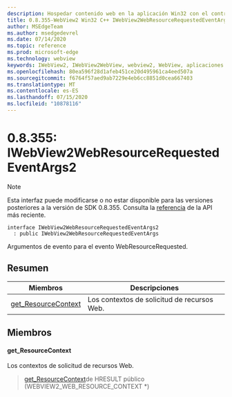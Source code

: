 ```yaml
---
description: Hospedar contenido web en la aplicación Win32 con el control Microsoft Edge WebView2
title: 0.8.355-WebView2 Win32 C++ IWebView2WebResourceRequestedEventArgs2
author: MSEdgeTeam
ms.author: msedgedevrel
ms.date: 07/14/2020
ms.topic: reference
ms.prod: microsoft-edge
ms.technology: webview
keywords: IWebView2, IWebView2WebView, webview2, WebView, aplicaciones Win32, Win32, Edge
ms.openlocfilehash: 80ea596f28d1afeb451ce20d495961ca4eed507a
ms.sourcegitcommit: f6764f57aed9ab7229e4eb6cc8851d0cea667403
ms.translationtype: MT
ms.contentlocale: es-ES
ms.lasthandoff: 07/15/2020
ms.locfileid: "10878116"
---
```

# 0.8.355: IWebView2WebResourceRequestedEventArgs2 

> [!NOTE]
> Esta interfaz puede modificarse o no estar disponible para las versiones posteriores a la versión de SDK 0.8.355. Consulta la [referencia](../../../webview2-api-reference.md) de la API más reciente.

```
interface IWebView2WebResourceRequestedEventArgs2
  : public IWebView2WebResourceRequestedEventArgs
```

Argumentos de evento para el evento WebResourceRequested.

## Resumen

 Miembros                        | Descripciones
--------------------------------|---------------------------------------------
[get_ResourceContext](#get_resourcecontext) | Los contextos de solicitud de recursos Web.

## Miembros

#### get_ResourceContext 

Los contextos de solicitud de recursos Web.

> [get_ResourceContext](#get_resourcecontext)de HRESULT público (WEBVIEW2_WEB_RESOURCE_CONTEXT *)

